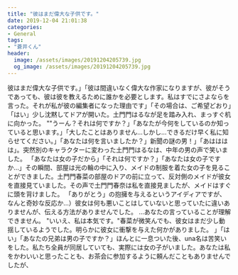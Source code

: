 ```yaml
---
title: "彼はまだ偉大な子供です。"
date: 2019-12-04 21:01:38
categories:
- General
tags:
- "蒼井くん"
header:
  image: /assets/images/20191204205739.jpg
  og_image: /assets/images/20191204205739.jpg
---
```


彼はまだ偉大な子供です。」「彼は間違いなく偉大な作家になりますが、彼がそうであっても、彼は彼を教えるために誰かを必要とします。私はすでにさよならを言った。それが私が彼の編集者になった理由です」「その場合は、ご希望どおり」「はい」少し沈黙してドアが開いた。土門門はるなが足を踏み入れ、まっすぐ机に向かった。 &quot;&quot;うーん？それは何ですか？」「あなたが今何をしているのか知っていると思います。」「大したことはありません…しかし…できるだけ早く私に知らせてください。」「あなたは何を言いましたか？」新聞の謎の男！」「あはははは」。突然別のキャラクターに変わった土門門はるなは、中年の男の声で笑いました。 「あなたは女の子だから」「それは何ですか？」「あなたは女の子ですか…」その瞬間、部屋は光の輪の中に入り、メイドの制服を着た女の子を見ることができました。土門門春菜の部屋のドアの前に立って、反対側のメイドが彼女を直接見ていました。その声で土門門春奈は私を直接見ましたが、メイドはすぐに頭を背けました。 「ありがとう」の抱擁を与えるというアイディアですが、なんと奇妙な反応か…）彼女は何も悪いことはしていないと思っていたに違いありませんが、伝える方法がありませんでした。 …あなたの言っていることが理解できません。 &quot;いいえ、私は本気です。&quot;春菜が微笑んでも、彼女はまだ少し動揺しているようでした。明らかに彼女に衝撃を与えた何かがありました。 」「はい」「あなたの兄弟は男の子ですか？」ほんとに一息ついた後、una名は苦笑いをした。私たち全員が同居していても、実際には女の子がいました。あなたは私をかわいいと思ったことも、お茶会に参加するように頼んだこともありませんでしたが、
